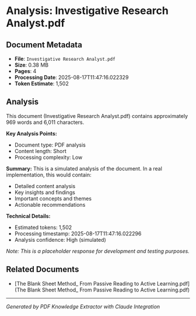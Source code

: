 # Analysis: Investigative Research Analyst.pdf

## Document Metadata
- **File**: `Investigative Research Analyst.pdf`
- **Size**: 0.38 MB
- **Pages**: 4
- **Processing Date**: 2025-08-17T11:47:16.022329
- **Token Estimate**: 1,502

## Analysis

This document (Investigative Research Analyst.pdf) contains approximately 969 words and 6,011 characters.

**Key Analysis Points:**
- Document type: PDF analysis
- Content length: Short
- Processing complexity: Low

**Summary:**
This is a simulated analysis of the document. In a real implementation, this would contain:
- Detailed content analysis
- Key insights and findings
- Important concepts and themes
- Actionable recommendations

**Technical Details:**
- Estimated tokens: 1,502
- Processing timestamp: 2025-08-17T11:47:16.022296
- Analysis confidence: High (simulated)

*Note: This is a placeholder response for development and testing purposes.*

## Related Documents

- [The Blank Sheet Method_ From Passive Reading to Active Learning.pdf](The Blank Sheet Method_ From Passive Reading to Active Learning.pdf)

---
*Generated by PDF Knowledge Extractor with Claude Integration*